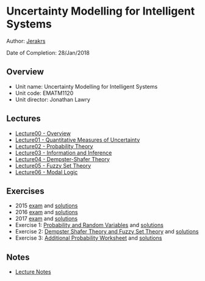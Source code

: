 # Uncertainty Modelling for Intelligent Systems

Author: [Jerakrs](http://jerakrs.com/)

Date of Completion: 28/Jan/2018


## Overview

* Unit name: Uncertainty Modelling for Intelligent Systems
* Unit code: EMATM1120
* Unit director: Jonathan Lawry


## Lectures

* [Lecture00 - Overview](https://github.com/JeraKrs/Notes/blob/master/Uncertainty%20Modelling%20for%20Intelligent%20Systems/Lectures/00-Overview.pdf)
* [Lecture01 - Quantitative Measures of Uncertainty](https://github.com/JeraKrs/Notes/blob/master/Uncertainty%20Modelling%20for%20Intelligent%20Systems/Lectures/01-Quantitative%20Measures.pdf)
* [Lecture02 - Probability Theory](https://github.com/JeraKrs/Notes/blob/master/Uncertainty%20Modelling%20for%20Intelligent%20Systems/Lectures/02-Probability%20Theory.pdf)
* [Lecture03 - Information and Inference](https://github.com/JeraKrs/Notes/blob/master/Uncertainty%20Modelling%20for%20Intelligent%20Systems/Lectures/03-Information%20and%20Inference.pdf)
* [Lecture04 - Dempster-Shafer Theory](https://github.com/JeraKrs/Notes/blob/master/Uncertainty%20Modelling%20for%20Intelligent%20Systems/Lectures/04-Dempster-Shafer%20Theory.pdf)
* [Lecture05 - Fuzzy Set Theory](https://github.com/JeraKrs/Notes/blob/master/Uncertainty%20Modelling%20for%20Intelligent%20Systems/Lectures/05-Fuzzy%20Set%20Theory.pdf)
* [Lecture06 - Modal Logic](https://github.com/JeraKrs/Notes/blob/master/Uncertainty%20Modelling%20for%20Intelligent%20Systems/Lectures/06-Modal%20Logic.pdf)


## Exercises

* 2015 [exam](https://github.com/JeraKrs/Notes/blob/master/Uncertainty%20Modelling%20for%20Intelligent%20Systems/Exercises/UncExam-2015.pdf) and [solutions](https://github.com/JeraKrs/Notes/blob/master/Uncertainty%20Modelling%20for%20Intelligent%20Systems/Exercises/UncExamSol-2015.pdf)
* 2016 [exam](https://github.com/JeraKrs/Notes/blob/master/Uncertainty%20Modelling%20for%20Intelligent%20Systems/Exercises/UncExam-2016.pdf) and [solutions](https://github.com/JeraKrs/Notes/blob/master/Uncertainty%20Modelling%20for%20Intelligent%20Systems/Exercises/UncExamSol-2016.pdf)
* 2017 [exam](https://github.com/JeraKrs/Notes/blob/master/Uncertainty%20Modelling%20for%20Intelligent%20Systems/Exercises/UncExam-2017.pdf) and [solutions](https://github.com/JeraKrs/Notes/blob/master/Uncertainty%20Modelling%20for%20Intelligent%20Systems/Exercises/UncExamSol-2017.pdf)
* Exercise 1: [Probability and Random Variables](https://github.com/JeraKrs/Notes/blob/master/Uncertainty%20Modelling%20for%20Intelligent%20Systems/Exercises/UncExer-01.pdf) and [solutions](https://github.com/JeraKrs/Notes/blob/master/Uncertainty%20Modelling%20for%20Intelligent%20Systems/Exercises/UncExerSol-01.pdf)
* Exercise 2: [Dempster Shafer Theory and Fuzzy Set Theory](https://github.com/JeraKrs/Notes/blob/master/Uncertainty%20Modelling%20for%20Intelligent%20Systems/Exercises/UncExer-02.pdf) and [solutions](https://github.com/JeraKrs/Notes/blob/master/Uncertainty%20Modelling%20for%20Intelligent%20Systems/Exercises/UncExerSol-02.pdf)
* Exercise 3: [Additional Probability Worksheet](https://github.com/JeraKrs/Notes/blob/master/Uncertainty%20Modelling%20for%20Intelligent%20Systems/Exercises/UncExer-03.pdf) and [solutions](https://github.com/JeraKrs/Notes/blob/master/Uncertainty%20Modelling%20for%20Intelligent%20Systems/Exercises/UncExerSol-03.pdf)


## Notes

* [Lecture Notes](https://github.com/JeraKrs/Notes/blob/master/Uncertainty%20Modelling%20for%20Intelligent%20Systems/Notes/EMATM1120_Lecture_Notes.pdf)

